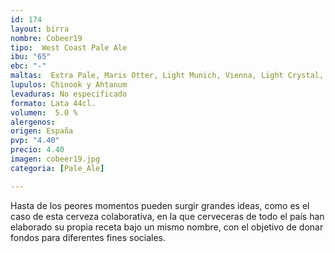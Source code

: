 ```yaml
---
id: 174
layout: birra
nombre: Cobeer19
tipo:  West Coast Pale Ale
ibu: "65"
ebc: "-"
maltas:  Extra Pale, Maris Otter, Light Munich, Vienna, Light Crystal, Dextrin y centeno.
lupulos: Chinook y Ahtanum
levaduras: No especificado
formato: Lata 44cl.
volumen:  5.0 %
alergenos: 
origen: España
pvp: "4.40"
precio: 4.40
imagen: cobeer19.jpg
categoria: [Pale_Ale]

---
```

Hasta de los peores momentos pueden surgir grandes ideas, como es el caso de esta cerveza colaborativa, en la que cerveceras de todo el país han elaborado su propia receta bajo un mismo nombre, con el objetivo de donar fondos para diferentes fines sociales.